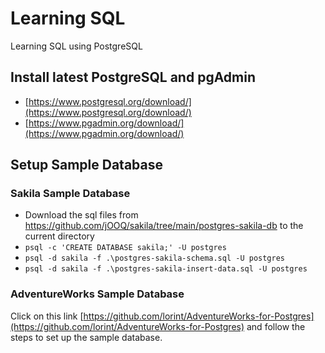# Learning SQL
Learning SQL using PostgreSQL

## Install latest PostgreSQL and pgAdmin
- [https://www.postgresql.org/download/](https://www.postgresql.org/download/)
- [https://www.pgadmin.org/download/](https://www.pgadmin.org/download/)

## Setup Sample Database

### Sakila Sample Database
- Download the sql files from https://github.com/jOOQ/sakila/tree/main/postgres-sakila-db to the current directory
- `psql -c 'CREATE DATABASE sakila;' -U postgres`
- `psql -d sakila -f .\postgres-sakila-schema.sql -U postgres`
- `psql -d sakila -f .\postgres-sakila-insert-data.sql -U postgres`

### AdventureWorks Sample Database
Click on this link [https://github.com/lorint/AdventureWorks-for-Postgres](https://github.com/lorint/AdventureWorks-for-Postgres) and follow the steps to set up the sample database. 
